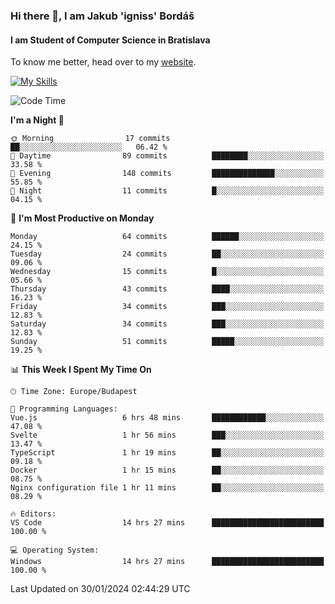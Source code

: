 ### Hi there 👋, I am Jakub 'igniss' Bordáš

#### I am Student of Computer Science in Bratislava
To know me better, head over to my [website](https://bordas.sk).

[![My Skills](https://skillicons.dev/icons?i=js,html,css,figma,svelte,java,kotlin,python,postgresql,typescript,nest,nodejs)](https://bordas.sk)


<!--START_SECTION:waka-->
![Code Time](http://img.shields.io/badge/Code%20Time-1%2C383%20hrs%2043%20mins-blue)

**I'm a Night 🦉** 

```text
🌞 Morning                17 commits          ██░░░░░░░░░░░░░░░░░░░░░░░   06.42 % 
🌆 Daytime                89 commits          ████████░░░░░░░░░░░░░░░░░   33.58 % 
🌃 Evening                148 commits         ██████████████░░░░░░░░░░░   55.85 % 
🌙 Night                  11 commits          █░░░░░░░░░░░░░░░░░░░░░░░░   04.15 % 
```
📅 **I'm Most Productive on Monday** 

```text
Monday                   64 commits          ██████░░░░░░░░░░░░░░░░░░░   24.15 % 
Tuesday                  24 commits          ██░░░░░░░░░░░░░░░░░░░░░░░   09.06 % 
Wednesday                15 commits          █░░░░░░░░░░░░░░░░░░░░░░░░   05.66 % 
Thursday                 43 commits          ████░░░░░░░░░░░░░░░░░░░░░   16.23 % 
Friday                   34 commits          ███░░░░░░░░░░░░░░░░░░░░░░   12.83 % 
Saturday                 34 commits          ███░░░░░░░░░░░░░░░░░░░░░░   12.83 % 
Sunday                   51 commits          █████░░░░░░░░░░░░░░░░░░░░   19.25 % 
```


📊 **This Week I Spent My Time On** 

```text
🕑︎ Time Zone: Europe/Budapest

💬 Programming Languages: 
Vue.js                   6 hrs 48 mins       ████████████░░░░░░░░░░░░░   47.08 % 
Svelte                   1 hr 56 mins        ███░░░░░░░░░░░░░░░░░░░░░░   13.47 % 
TypeScript               1 hr 19 mins        ██░░░░░░░░░░░░░░░░░░░░░░░   09.18 % 
Docker                   1 hr 15 mins        ██░░░░░░░░░░░░░░░░░░░░░░░   08.75 % 
Nginx configuration file 1 hr 11 mins        ██░░░░░░░░░░░░░░░░░░░░░░░   08.29 % 

🔥 Editors: 
VS Code                  14 hrs 27 mins      █████████████████████████   100.00 % 

💻 Operating System: 
Windows                  14 hrs 27 mins      █████████████████████████   100.00 % 
```


 Last Updated on 30/01/2024 02:44:29 UTC
<!--END_SECTION:waka-->
